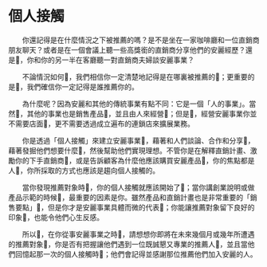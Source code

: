 # 個人接觸

  你還記得是在什麼情況之下被推薦的嗎？是不是坐在一家咖啡廳和一位直銷商朋友聊天？或者是在一個會議上聽一些高獎銜的直銷商分享他們的安麗經歷？還是，你和你的另一半在客廳聽一對直銷商夫婦談安麗事業？

  不論情況如何，我們相信你一定清楚地記得是在哪裏被推薦的；更重要的是，我們確信你一定記得是誰推薦你的。

  為什麼呢？因為安麗和其他的傳統事業有點不同：它是一個「人的事業」。當然，其他的事業也是銷售產品，並且由人來經營；但是，經營安麗事業你並不需要店面，更不需要透過成立遍布的連鎖店來擴展業務。

  你是透過「個人接觸」來建立安麗事業，藉著和人們談論、合作和分享，藉著發掘他們想要什麼，然後幫助他們實現理想。不管你是在解釋直銷計畫、激勵你的下手直銷商，或是告訴顧客為什麼他應該購買安麗產品，你的焦點都是人，你所採取的方式也應該是趨向個人接觸的。

  當你發現推薦對象時，你的個人接觸就應該開始了；當你講創業說明或做產品示範的時候，最重要的因素是你。雖然產品和直銷計畫也是非常重要的「銷售要點」，但是你才是安麗事業具體而微的代表；你能讓推薦對象留下良好的印象，也能令他們心生反感。

  所以，在你從事安麗事業之時，請想想你即將在未來幾個月或幾年所遭遇的推薦對象，你是否有把握讓他們遇到一位既誠懇又專業的推薦人，並且當他們回憶起那一次的個人接觸時；他們會記得並感謝那位推薦他們加入安麗的人。

